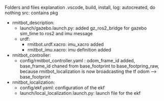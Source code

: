 Folders and files explanation
.vscode, build, install, log:  autocreated, do nothing
src:      contains pkg
- rmitbot_description:
    - launch/gazebo.launch.py:  added gz_ros2_bridge for gazebo sim_time to ros2 and imu message
    - urdf: 
        - rmitbot.urdf.xacro:   imu_xacro added
        - rmitbot_imu.xacro:    imu definition added
- rmitbot_controller:  
    - config/rmitbot_controller.yaml    : odom_frame_id added, base_frame_id chaned from base_footprint to base_footpring_raw, because rmitbot_localization is now broadcasting the tf odom --> base_footprint
- rmitbot_localization:  
    - config/ekf.yaml: configuration of the ekf
    - launch/local_localization.launch.py: launch file for the ekf

